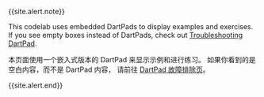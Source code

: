 {{site.alert.note}}

  This codelab uses embedded DartPads to display examples and exercises.
  If you see empty boxes instead of DartPads, check out
  [Troubleshooting DartPad]({{site.dart-site}}/tools/dartpad/troubleshoot).

  本页面使用一个嵌入式版本的 DartPad 来显示示例和进行练习。
  如果你看到的是空白内容，而不是 DartPad 内容，
  请前往 [DartPad 故障排除页]({{site.dart-site}}/tools/dartpad/troubleshoot)。

{{site.alert.end}}
